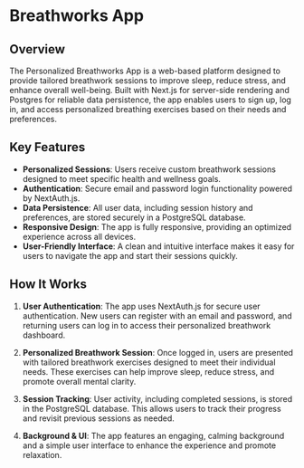 # Breathworks App

## Overview

The Personalized Breathworks App is a web-based platform designed to provide tailored breathwork sessions to improve sleep, reduce stress, and enhance overall well-being. Built with Next.js for server-side rendering and Postgres for reliable data persistence, the app enables users to sign up, log in, and access personalized breathing exercises based on their needs and preferences.

## Key Features

- **Personalized Sessions**: Users receive custom breathwork sessions designed to meet specific health and wellness goals.
- **Authentication**: Secure email and password login functionality powered by NextAuth.js.
- **Data Persistence**: All user data, including session history and preferences, are stored securely in a PostgreSQL database.
- **Responsive Design**: The app is fully responsive, providing an optimized experience across all devices.
- **User-Friendly Interface**: A clean and intuitive interface makes it easy for users to navigate the app and start their sessions quickly.

## How It Works

1. **User Authentication**: The app uses NextAuth.js for secure user authentication. New users can register with an email and password, and returning users can log in to access their personalized breathwork dashboard.
   
2. **Personalized Breathwork Session**: Once logged in, users are presented with tailored breathwork exercises designed to meet their individual needs. These exercises can help improve sleep, reduce stress, and promote overall mental clarity.

3. **Session Tracking**: User activity, including completed sessions, is stored in the PostgreSQL database. This allows users to track their progress and revisit previous sessions as needed.

4. **Background & UI**: The app features an engaging, calming background and a simple user interface to enhance the experience and promote relaxation.
   
